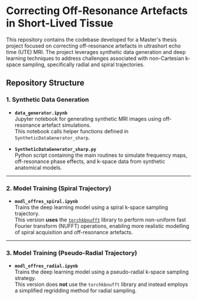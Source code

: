 # Correcting Off-Resonance Artefacts in Short-Lived Tissue

This repository contains the codebase developed for a Master's thesis project focused on correcting off-resonance artefacts in ultrashort echo time (UTE) MRI. The project leverages synthetic data generation and deep learning techniques to address challenges associated with non-Cartesian k-space sampling, specifically radial and spiral trajectories.

## Repository Structure

### 1. Synthetic Data Generation

- **`data_generator.ipynb`**  
  Jupyter notebook for generating synthetic MRI images using off-resonance artefact simulations.  
  This notebook calls helper functions defined in `SyntheticDataGenerator_sharp`.

- **`SyntheticDataGenerator_sharp.py`**  
  Python script containing the main routines to simulate frequency maps, off-resonance phase effects, and k-space data from synthetic anatomical models.

---

### 2. Model Training (Spiral Trajectory)

- **`modl_offres_spiral.ipynb`**  
  Trains the deep learning model using a spiral k-space sampling trajectory.  
  This version **uses** the [`torchkbnufft`](https://github.com/mmuckley/torchkbnufft)  library to perform non-uniform fast Fourier transform (NUFFT) operations, enabling more realistic modelling of spiral acquisition and off-resonance artefacts.
  
---
### 3. Model Training (Pseudo-Radial Trajectory)

- **`modl_offres_radial.ipynb`**  
  Trains the deep learning model using a pseudo-radial k-space sampling strategy.  
  This version does **not** use the `torchkbnufft` library and instead employs a simplified regridding method for radial sampling.

